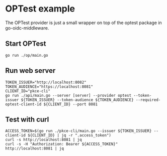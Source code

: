 # OPTest example

The OPTest provider is just a small wrapper on top of the optest package in go-oidc-middleware.

## Start OPTest

```shell
go run ./op/main.go
```

## Run web server

```shell
TOKEN_ISSUER="http://localhost:8082"
TOKEN_AUDIENCE="https://localhost:8081"
CLIENT_ID="pkce-cli"
go run ./api/main.go --server [server] --provider optest --token-issuer ${TOKEN_ISSUER} --token-audience ${TOKEN_AUDIENCE} --required-optest-client-id ${CLIENT_ID} --port 8081
```

## Test with curl

```shell
ACCESS_TOKEN=$(go run ./pkce-cli/main.go --issuer ${TOKEN_ISSUER} --client-id ${CLIENT_ID} | jq -r ".access_token")
curl -s http://localhost:8081 | jq
curl -s -H "Authorization: Bearer ${ACCESS_TOKEN}" http://localhost:8081 | jq
```
